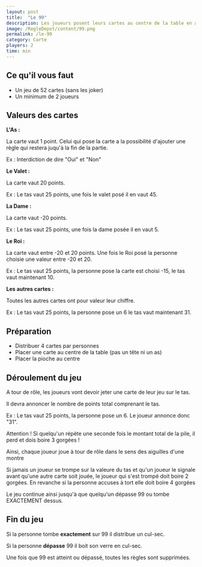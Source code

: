 ```yaml
---
layout: post
title:  "Le 99"
description: Les joueurs posent leurs cartes au centre de la table en additionnant au fur et à mesure la valeur des cartes. Si vous dépassez 99, vous perdez.
image: /RegleDepot/content/99.png
permalink: /le-99
category: Carte
players: 2
time: min
---
```

<h2>Ce qu'il vous faut</h2>

<ul>
  <li><i class="fa-solid fa-beer-mug-empty mr-3"></i>Un jeu de 52 cartes (sans les joker)</li>
  <li><i class="fa-solid fa-beer-mug-empty mr-3"></i>Un minimum de 2 joueurs</li>
</ul>

<h2>Valeurs des cartes</h2>

<p><strong>L'As :</strong></p>

<p>La carte vaut 1 point. Celui qui pose la carte a la possibilité d'ajouter une règle qui restera juqu'à la fin de la partie.</p>

<div class="alert alert-secondary" role="alert">
  <p class=" exemple mt-1 mb-1">Ex : Interdiction de dire "Oui" et "Non"</p>
</div>

<p><strong>Le Valet :</strong></p>

<p>La carte vaut 20 points.</p>

<div class="alert alert-secondary" role="alert">
  <p class=" exemple mt-1 mb-1">Ex : Le tas vaut 25 points, une fois le valet posé il en vaut 45.</p>
</div>

<p><strong>La Dame :</strong></p>

<p>La carte vaut -20 points.</p>

<div class="alert alert-secondary" role="alert">
  <p class=" exemple mt-1 mb-1">Ex : Le tas vaut 25 points, une fois la dame posée il en vaut 5.</p>
</div>

<p><strong>Le Roi :</strong></p>

<p>La carte vaut entre -20 et 20 points. Une fois le Roi posé la personne choisie une valeur entre -20 et 20.</p>

<div class="alert alert-secondary" role="alert">
  <p class="exemple mt-1 mb-1">Ex : Le tas vaut 25 points, la personne pose la carte est choisi -15, le tas vaut maintenant 10.</p>
</div>

<p><strong>Les autres cartes :</strong></p>

<p>Toutes les autres cartes ont pour valeur leur chiffre.</p>

<div class="alert alert-secondary" role="alert">
  <p class="exemple mt-1 mb-1">Ex : Le tas vaut 25 points, la personne pose un 6 le tas vaut maintenant 31.</p>
</div>

<h2>Préparation</h2>

<ul>
  <li><i class="fa-solid fa-beer-mug-empty mr-3"></i>Distribuer 4 cartes par personnes</li>
  <li><i class="fa-solid fa-beer-mug-empty mr-3"></i>Placer une carte au centre de la table (pas un tête ni un as)</li>
  <li><i class="fa-solid fa-beer-mug-empty mr-3"></i>Placer la pioche au centre</li>
</ul>

<h2>Déroulement du jeu</h2>

<p>A tour de rôle, les joueurs vont devoir jeter une carte de leur jeu sur le tas.</p>

<p>Il devra annoncer le nombre de points total comprenant le tas.</p>

<div class="alert alert-secondary" role="alert">
  <p class=" exemple mt-1 mb-1">Ex : Le tas vaut 25 points, la personne pose un 6. Le joueur annonce donc "31".</p>
</div>

<p>Attention ! Si quelqu'un répète une seconde fois le montant total de la pile, il perd et dois boire 3 gorgées !</p>

<p>Ainsi, chaque joueur joue à tour de rôle dans le sens des aiguilles d'une montre</p>

<p>Si jamais un joueur se trompe sur la valeure du tas et qu'un joueur le signale avant qu'une autre carte soit jouée, le joueur qui s'est trompé doit boire 2 gorgées. En revanche si la personne accuses à tort elle doit boire 4 gorgées</p>

<p>Le jeu continue ainsi jusqu'à que quelqu'un dépasse 99 ou tombe EXACTEMENT dessus.</p>

<h2>Fin du jeu</h2>

<p>Si la personne tombe <strong>exactement</strong> sur 99 il distribue un cul-sec.</p>

<p>Si la personne <strong>dépasse</strong> 99 il boit son verre en cul-sec.</p>

<p>Une fois que 99 est atteint ou dépassé, toutes les règles sont supprimées.</p>